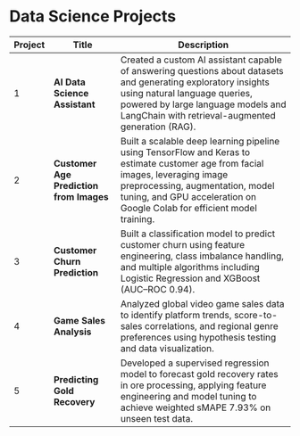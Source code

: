 # Data Science Projects

| Project | Title | Description |
|---------|-------|-------------|
| 1 | **AI Data Science Assistant** | Created a custom AI assistant capable of answering questions about datasets and generating exploratory insights using natural language queries, powered by large language models and LangChain with retrieval-augmented generation (RAG). |
| 2 | **Customer Age Prediction from Images** | Built a scalable deep learning pipeline using TensorFlow and Keras to estimate customer age from facial images, leveraging image preprocessing, augmentation, model tuning, and GPU acceleration on Google Colab for efficient model training. |
| 3 | **Customer Churn Prediction** | Built a classification model to predict customer churn using feature engineering, class imbalance handling, and multiple algorithms including Logistic Regression and XGBoost (AUC–ROC 0.94). |
| 4 | **Game Sales Analysis** | Analyzed global video game sales data to identify platform trends, score-to-sales correlations, and regional genre preferences using hypothesis testing and data visualization. |
| 5 | **Predicting Gold Recovery** | Developed a supervised regression model to forecast gold recovery rates in ore processing, applying feature engineering and model tuning to achieve weighted sMAPE 7.93% on unseen test data. |
